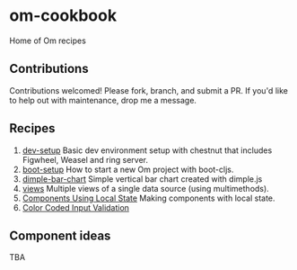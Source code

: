 om-cookbook
===========

Home of Om recipes

## Contributions

Contributions welcomed! Please fork, branch, and submit a PR. If you'd
like to help out with maintenance, drop me a message.

## Recipes

1. [dev-setup](https://github.com/om-cookbook/om-cookbook/tree/master/recipes/dev-setup)
   Basic dev environment setup with chestnut that includes Figwheel, Weasel and
   ring server.
2. [boot-setup](https://github.com/om-cookbook/om-cookbook/tree/master/recipes/boot-setup)
    How to start a new Om project with boot-cljs.
3. [dimple-bar-chart](https://github.com/om-cookbook/om-cookbook/tree/master/recipes/dimple-bar-chart)
   Simple vertical bar chart created with dimple.js
4. [views](https://github.com/om-cookbook/om-cookbook/tree/master/recipes/views)
   Multiple views of a single data source (using multimethods).
5. [Components Using Local State](https://github.com/om-cookbook/om-cookbook/tree/master/recipes/local-state)
   Making components with local state.
6. [Color Coded Input Validation](https://github.com/om-cookbook/om-cookbook/tree/master/recipes/input-validation)
   
## Component ideas

TBA
